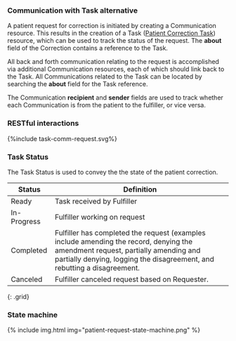 ### Communication with Task alternative

A patient request for correction is initiated by creating a Communication resource. This results in the creation
of a Task ([Patient Correction Task](StructureDefinition-patient-correction-task.html)) resource, which can be used
to track the status of the request. The **about** field of the Correction
contains a reference to the Task. 

All back and forth communication relating to the request is accomplished via additional Communication resources,
each of which should link back to the Task. All Communications related to the Task can be located by searching the
**about** field for the Task reference.

The Communication **recipient** and **sender** fields are used to track whether each Communication is from the patient
to the fulfiller, or vice versa.


### RESTful interactions

<div>
{%include task-comm-request.svg%}
</div>

### Task Status

The Task Status is used to convey the the state of the patient correction.

Status | Definition |
---|---
Ready | Task received by Fulfiller
In-Progress | Fulfiller working on request
Completed | Fulfiller has completed the request (examples include amending the record, denying the amendment request, partially amending and partially denying, logging the disagreement, and rebutting a disagreement.
Canceled | Fulfiller canceled request based on Requester.
{: .grid}

### State machine

{% include img.html img="patient-request-state-machine.png" %}
